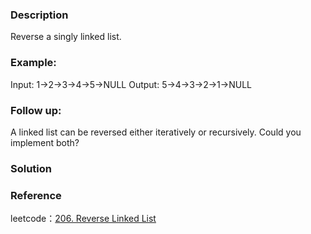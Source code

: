 ### Description
Reverse a singly linked list.
### Example:
Input: 1->2->3->4->5->NULL
Output: 5->4->3->2->1->NULL
### Follow up:
A linked list can be reversed either iteratively or recursively. Could you implement both?
### Solution
### Reference
leetcode：[206. Reverse Linked List](https://leetcode.com/problems/reverse-linked-list/)
